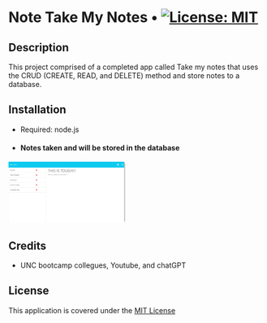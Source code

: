 # Note Take My Notes • [![License: MIT](https://img.shields.io/badge/License-MIT-yellow.svg)](https://opensource.org/licenses/MIT)

## Description

This project comprised of a completed app called Take my notes that uses the CRUD (CREATE, READ, and DELETE) method and store notes to a database.

## Installation

- Required: node.js

- #### Notes taken and will be stored in the database

<img width="230px" src="./images/Screenshot_Note_Taker.png" />

## Credits

- UNC bootcamp collegues, Youtube, and chatGPT

## License

This application is covered under the [MIT License](./LICENSE)
